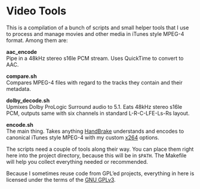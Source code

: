 Video Tools
===========

This is a compilation of a bunch of scripts and small helper tools that I use to process and 
manage movies and other media in iTunes style MPEG-4 format. Among them are:

**aac_encode**  
Pipe in a 48kHz stereo s16le PCM stream. Uses QuickTime to convert to AAC.

**compare.sh**  
Compares MPEG-4 files with regard to the tracks they contain and their metadata.

**dolby_decode.sh**  
Upmixes Dolby ProLogic Surround audio to 5.1. Eats 48kHz stereo s16le PCM, outputs same 
with six channels in standard L-R-C-LFE-Ls-Rs layout.

**encode.sh**  
The main thing. Takes anything [HandBrake](http://handbrake.fr/) understands and encodes to
canonical iTunes style MPEG-4 with my custom [x264](http://www.videolan.org/developers/x264.html)
options.

The scripts need a couple of tools along their way. You can place them right here into the 
project directory, because this will be in `$PATH`. The Makefile will help you collect 
everything needed or recommended.

Because I sometimes reuse code from GPL’ed projects, everything in here is licensed under 
the terms of the [GNU GPLv3](http://www.gnu.org/licenses/quick-guide-gplv3).
